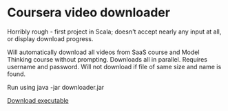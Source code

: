 Coursera video downloader
=========================

Horribly rough - first project in Scala; doesn't accept nearly any input at all, or display download progress.

Will automatically download all videos from SaaS course and Model Thinking course without prompting. Downloads all in parallel. Requires username and password. Will not download if file of same size and name is found.

Run using java -jar downloader.jar

[Download executable](https://github.com/downloads/terriblybored/Coursera-downloader/downloader.jar)

